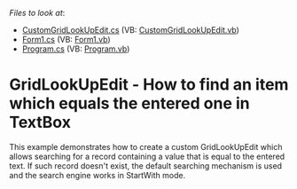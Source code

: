 <!-- default file list -->
*Files to look at*:

* [CustomGridLookUpEdit.cs](./CS/WinFormsApp/CustomGridLookUpEdit.cs) (VB: [CustomGridLookUpEdit.vb](./VB/WinFormsApp/CustomGridLookUpEdit.vb))
* [Form1.cs](./CS/WinFormsApp/Form1.cs) (VB: [Form1.vb](./VB/WinFormsApp/Form1.vb))
* [Program.cs](./CS/WinFormsApp/Program.cs) (VB: [Program.vb](./VB/WinFormsApp/Program.vb))
<!-- default file list end -->
# GridLookUpEdit - How to find an item which equals the entered one in TextBox


<p>This example demonstrates how to create a custom GridLookUpEdit which allows searching for a record containing a value that is equal to the entered text. If such record doesn't exist, the default searching mechanism is used and the search engine works in StartWith mode. <br />
</p>

<br/>


